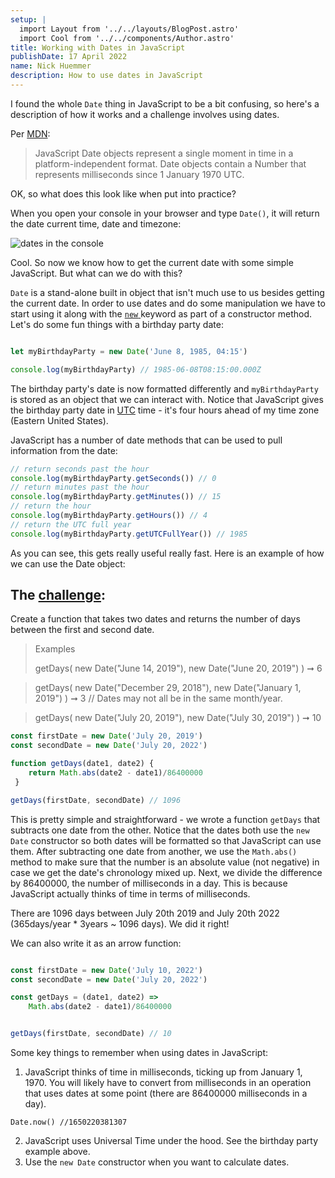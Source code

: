 ```yaml
---
setup: |
  import Layout from '../../layouts/BlogPost.astro'
  import Cool from '../../components/Author.astro'
title: Working with Dates in JavaScript
publishDate: 17 April 2022
name: Nick Huemmer
description: How to use dates in JavaScript
---
```


<Cool name={frontmatter.name} href="https://twitter.com/nickhuemmer" />

I found the whole `Date` thing in JavaScript to be a bit confusing, so here's a description of how it works and a challenge involves using dates.

Per [MDN](https://developer.mozilla.org/en-US/):

>JavaScript Date objects represent a single moment in time in a platform-independent format. Date objects contain a Number that represents milliseconds since 1 January 1970 UTC.

OK, so what does this look like when put into practice?

When you open your console in your browser and type `Date()`, it will return the date current time, date and timezone:

![dates in the console](/img/date_snippet.jpg)

Cool.  So now we know how to get the current date with some simple JavaScript.  But what can we do with this?

`Date` is a stand-alone built in object that isn't much use to us besides getting the current date.  In order to use dates and do some manipulation we have to start using it along with the [`new` ](https://developer.mozilla.org/en-US/docs/Web/JavaScript/Reference/Operators/new) keyword as part of a constructor method.  Let's do some fun things with a birthday party date:

```javascript

let myBirthdayParty = new Date('June 8, 1985, 04:15')

console.log(myBirthdayParty) // 1985-06-08T08:15:00.000Z
```
The birthday party's date is now formatted differently and  `myBirthdayParty` is stored as an object that we can interact with.  Notice that JavaScript gives the birthday party date in [UTC](https://www.timeanddate.com/time/aboututc.html) time - it's four hours ahead of my time zone (Eastern United States).  

JavaScript has a number of date methods that can be used to pull information from the date:
```javascript
// return seconds past the hour
console.log(myBirthdayParty.getSeconds()) // 0
// return minutes past the hour
console.log(myBirthdayParty.getMinutes()) // 15
// return the hour
console.log(myBirthdayParty.getHours()) // 4
// return the UTC full year
console.log(myBirthdayParty.getUTCFullYear()) // 1985
```

As you can see, this gets really useful really fast.  Here is an example of how we can use the Date object:

## The [challenge](https://edabit.com/challenge/3hdXjfJozQySRC3gE):

Create a function that takes two dates and returns the number of days between the first and second date.

>Examples
>
>getDays(
  new Date("June 14, 2019"),
  new Date("June 20, 2019")
) ➞ 6


>getDays(
  new Date("December 29, 2018"),
  new Date("January 1, 2019")
) ➞ 3
// Dates may not all be in the same month/year.


>getDays(
  new Date("July 20, 2019"),
  new Date("July 30, 2019")
) ➞ 10

```javascript
const firstDate = new Date('July 20, 2019') 
const secondDate = new Date('July 20, 2022')

function getDays(date1, date2) {
	return Math.abs(date2 - date1)/86400000
 }

getDays(firstDate, secondDate) // 1096
```
This is pretty simple and straightforward - we wrote a function `getDays` that subtracts one date from the other.  Notice that the dates both use the `new Date` constructor so both dates will be formatted so that JavaScript can use them.  After subtracting one date from another, we use the `Math.abs()` method to make sure that the number is an absolute value (not negative) in case we get the date's chronology mixed up.  Next, we divide the difference by 86400000, the number of milliseconds in a day.  This is because JavaScript actually thinks of time in terms of milliseconds.

There are 1096 days between July 20th 2019 and July 20th 2022 (365days/year * 3years ~ 1096 days).  We did it right!

We can also write it as an arrow function:
```javascript

const firstDate = new Date('July 10, 2022') 
const secondDate = new Date('July 20, 2022')

const getDays = (date1, date2) => 
	Math.abs(date2 - date1)/86400000


getDays(firstDate, secondDate) // 10

```

Some key things to remember when using dates in JavaScript:

1. JavaScript thinks of time in milliseconds, ticking up from January 1, 1970.  You will likely have to convert from milliseconds in an operation that uses dates at some point (there are 86400000 milliseconds in a day).
```
Date.now() //1650220381307
```
2. JavaScript uses Universal Time under the hood.  See the birthday party example above.
3. Use the `new Date` constructor when you want to calculate dates.